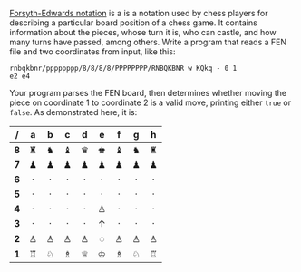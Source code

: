 [Forsyth-Edwards notation](http://en.wikipedia.org/wiki/Forsyth%E2%80%93Edwards_Notation) is a is a notation used by chess players for describing a particular board position of a chess game. It contains information about the pieces, whose turn it is, who can castle, and how many turns have passed, among others. Write a program that reads a FEN file and two coordinates from input, like this:

    rnbqkbnr/pppppppp/8/8/8/8/PPPPPPPP/RNBQKBNR w KQkq - 0 1
    e2 e4

Your program parses the FEN board, then determines whether moving the piece on coordinate 1 to coordinate 2 is a valid move, printing either `true` or `false`. As demonstrated here, it is:


/|a|b|c|d|e|f|g|h
:-:|:-:|:-:|:-:|:-:|:-:|:-:|:-:|:-:
**8**|♜|♞|♝|♛|♚|♝|♞|♜
**7**|♟|♟|♟|♟|♟|♟|♟|♟
**6**|·|·|·|·|·|·|·|·
**5**|·|·|·|·|·|·|·|·
**4**|·|·|·|·|♙|·|·|·
**3**|·|·|·|·|↑|·|·|·
**2**|♙|♙|♙|♙|◌|♙|♙|♙
**1**|♖|♘|♗|♕|♔|♗|♘|♖

